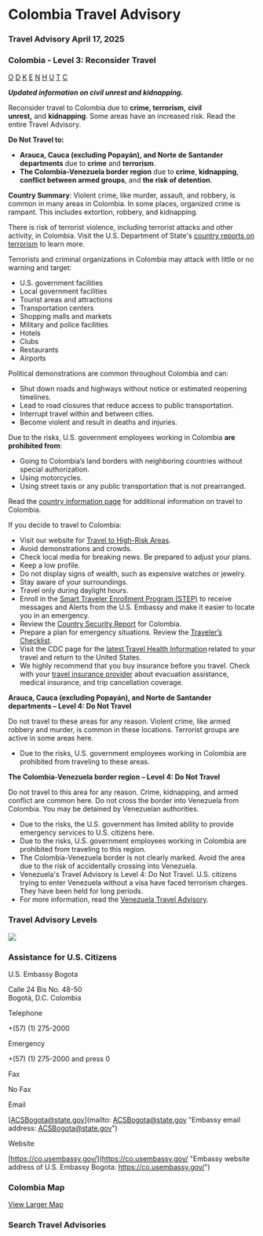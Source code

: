 # Colombia Travel Advisory

### Travel Advisory April 17, 2025

### Colombia - Level 3: Reconsider Travel

[O](javascript:void(0); "Tool Tip: Other")
[D](javascript:void(0); "Tool Tip: Wrongful Detention")
[K](javascript:void(0); "Tool Tip: Kidnap and Hostage")
[E](javascript:void(0); "Tool Tip: Event")
[N](javascript:void(0); "Tool Tip: Disaster")
[H](javascript:void(0); "Tool Tip: Health")
[U](javascript:void(0); "Tool Tip: Civil Unrest")
[T](javascript:void(0); "Tool Tip: Terrorism")
[C](javascript:void(0); "Tool Tip: Crimes")

***Updated information on civil unrest and kidnapping.***

Reconsider travel to Colombia due to **crime, terrorism,** **civil unrest,** and **kidnapping**. Some areas have an increased risk. Read the entire Travel Advisory.

**Do Not Travel to:**

* **Arauca, Cauca (excluding Popayán), and Norte de Santander departments** due to **crime** and **terrorism**.
* **The Colombia-Venezuela border region** due to **crime**, **kidnapping**, **conflict between armed groups**, and **the risk of detention**.

**Country Summary**: Violent crime, like murder, assault, and robbery, is common in many areas in Colombia. In some places, organized crime is rampant. This includes extortion, robbery, and kidnapping.

There is risk of terrorist violence, including terrorist attacks and other activity, in Colombia. Visit the U.S. Department of State's [country reports on terrorism](https://www.state.gov/country-reports-on-terrorism/) to learn more.

Terrorists and criminal organizations in Colombia may attack with little or no warning and target:

* U.S. government facilities
* Local government facilities
* Tourist areas and attractions
* Transportation centers
* Shopping malls and markets
* Military and police facilities
* Hotels
* Clubs
* Restaurants
* Airports

Political demonstrations are common throughout Colombia and can:

* Shut down roads and highways without notice or estimated reopening timelines.
* Lead to road closures that reduce access to public transportation.
* Interrupt travel within and between cities.
* Become violent and result in deaths and injuries.

Due to the risks, U.S. government employees working in Colombia **are prohibited from**:

* Going to Colombia’s land borders with neighboring countries without special authorization.
* Using motorcycles.
* Using street taxis or any public transportation that is not prearranged.

Read the [country information page](https://travel.state.gov/content/travel/en/international-travel/International-Travel-Country-Information-Pages/Colombia.html) for additional information on travel to Colombia.

If you decide to travel to Colombia:

* Visit our website for [Travel to High-Risk Areas](https://travel.state.gov/content/passports/en/go/TraveltoHighRiskAreas.html).
* Avoid demonstrations and crowds.
* Check local media for breaking news. Be prepared to adjust your plans.
* Keep a low profile.
* Do not display signs of wealth, such as expensive watches or jewelry.
* Stay aware of your surroundings.
* Travel only during daylight hours.
* Enroll in the [Smart Traveler Enrollment Program (STEP)](https://mytravel.state.gov/s/step#_blank) to receive messages and Alerts from the U.S. Embassy and make it easier to locate you in an emergency.
* Review the [Country Security Report](https://www.osac.gov/Country/Colombia/Detail) for Colombia.
* Prepare a plan for emergency situations. Review the [Traveler’s Checklist](https://travel.state.gov/content/travel/en/international-travel/before-you-go/travelers-checklist.html#_blank).
* Visit the CDC page for the [latest Travel Health Information](https://wwwnc.cdc.gov/travel/destinations/list) related to your travel and return to the United States.
* We highly recommend that you buy insurance before you travel. Check with your [travel insurance provider](https://travel.state.gov/content/travel/en/international-travel/before-you-go/your-health-abroad/Insurance_Coverage_Overseas.html) about evacuation assistance, medical insurance, and trip cancellation coverage.

**Arauca, Cauca (excluding Popayán), and Norte de Santander departments – Level 4: Do Not Travel**

Do not travel to these areas for any reason. Violent crime, like armed robbery and murder, is common in these locations. Terrorist groups are active in some areas here.

* Due to the risks, U.S. government employees working in Colombia are prohibited from traveling to these areas.

**The Colombia-Venezuela border region** **– Level 4: Do Not Travel**

Do not travel to this area for any reason. Crime, kidnapping, and armed conflict are common here. Do not cross the border into Venezuela from Colombia. You may be detained by Venezuelan authorities.

* Due to the risks, the U.S. government has limited ability to provide emergency services to U.S. citizens here.
* Due to the risks, U.S. government employees working in Colombia are prohibited from traveling to this region.
* The Colombia-Venezuela border is not clearly marked. Avoid the area due to the risk of accidentally crossing into Venezuela.
* Venezuela's Travel Advisory is Level 4: Do Not Travel. U.S. citizens trying to enter Venezuela without a visa have faced terrorism charges. They have been held for long periods.
* For more information, read the [Venezuela Travel Advisory](https://travel.state.gov/content/travel/en/traveladvisories/traveladvisories/venezuela-travel-advisory.html).

### Travel Advisory Levels

[![](/content/dam/NEWTravelAssets/images/travel-levelv1.svg)](/content/travel/en/international-travel/before-you-go/about-our-new-products.html "Travel Advisory Levels")

### Assistance for U.S. Citizens

U.S. Embassy Bogota

Calle 24 Bis No. 48-50  
Bogotá, D.C. Colombia

Telephone

+(57) (1) 275-2000

Emergency

+(57) (1) 275-2000 and press 0

Fax

No Fax

Email

[ACSBogota@state.gov](mailto: ACSBogota@state.gov "Embassy email address: ACSBogota@state.gov")

Website

[https://co.usembassy.gov/](https://co.usembassy.gov/ "Embassy website address of U.S. Embassy Bogota: https://co.usembassy.gov/")

### Colombia Map

[View Larger Map](https://travelmaps.state.gov/TSGMap/?extent=-92.645081457,-4.843246813,-59.399629556,12.490597364 "Map of Colombia")



### Search Travel Advisories
